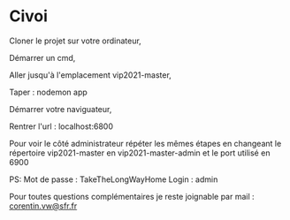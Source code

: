 # Civoi

Cloner le projet sur votre ordinateur,

Démarrer un cmd,

Aller jusqu'à l'emplacement vip2021-master,

Taper : nodemon app

Démarrer votre naviguateur,

Rentrer l'url : localhost:6800

Pour voir le côté administrateur répéter les mêmes étapes en changeant le répertoire vip2021-master en vip2021-master-admin et le port utilisé en 6900

PS: Mot de passe : TakeTheLongWayHome
    Login : admin
    
Pour toutes questions complémentaires je reste joignable par mail : corentin.vw@sfr.fr
